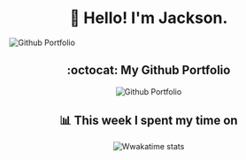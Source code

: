 <h1 align="center">👋 Hello! I'm Jackson.</h1>

<img style="pointer-events:none" src="./Docs/profile-readme.gif" alt="Github Portfolio" />
</p>

<h2 align="center">:octocat: My Github Portfolio</h2>
<p align="center">
<img style="pointer-events:none" src="https://github-readme-stats.vercel.app/api?username=jackson-zhipeng-chang&hide=contribs,stars" alt="Github Portfolio" />
</p>

<h2 align="center">📊 This week I spent my time on</h2>
<p align="center">
<img style="pointer-events:none" src="https://github-readme-stats-taupe-two.vercel.app/api/wakatime?username=jzchang&hide_title=true&hide_border=true&langs_count=5" alt="Wwakatime stats" />
</p>

<!--
**jackson-zhipeng-chang/jackson-zhipeng-chang** is a ✨ _special_ ✨ repository because its `README.md` (this file) appears on your GitHub profile.

Here are some ideas to get you started:

- 🔭 I’m currently working on ...
- 🌱 I’m currently learning ...
- 👯 I’m looking to collaborate on ...
- 🤔 I’m looking for help with ...
- 💬 Ask me about ...
- 📫 How to reach me: ...
- 😄 Pronouns: ...
- ⚡ Fun fact: ...
-->
